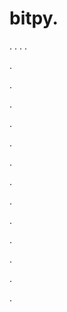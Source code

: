 # bitpy.
.
.
.
.












.






















































.
























.



























.

















































































.































































.































































































.















.


































































.
























































































.




.






.





























.

